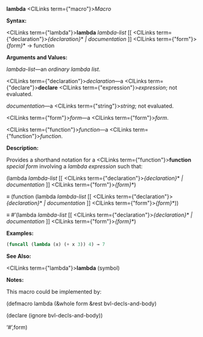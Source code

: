 **lambda** <ClLinks  term={"macro"}><i>Macro</i></ClLinks> 



**Syntax:** 



<ClLinks  term={"lambda"}><b>lambda</b></ClLinks> *lambda-list* [[ <ClLinks  term={"declaration"}><i>\{declaration\}</i></ClLinks>\* *| documentation* ]] <ClLinks  term={"form"}><i>\{form\}</i></ClLinks>\* → function 



**Arguments and Values:** 



*lambda-list*—an *ordinary lambda list*.  







<ClLinks  term={"declaration"}><i>declaration</i></ClLinks>—a <ClLinks  term={"declare"}><b>declare</b></ClLinks> <ClLinks  term={"expression"}><i>expression</i></ClLinks>; not evaluated. 



*documentation*—a <ClLinks  term={"string"}><i>string</i></ClLinks>; not evaluated. 



<ClLinks  term={"form"}><i>form</i></ClLinks>—a <ClLinks  term={"form"}><i>form</i></ClLinks>. 



<ClLinks  term={"function"}><i>function</i></ClLinks>—a <ClLinks  term={"function"}><i>function</i></ClLinks>. 



**Description:** 



Provides a shorthand notation for a <ClLinks  term={"function"}><b>function</b></ClLinks> *special form* involving a *lambda expression* such that: 



(lambda *lambda-list* [[ <ClLinks  term={"declaration"}><i>\{declaration\}</i></ClLinks>\* *| documentation* ]] <ClLinks  term={"form"}><i>\{form\}</i></ClLinks>\*) 



*≡* (function (lambda *lambda-list* [[ <ClLinks  term={"declaration"}><i>\{declaration\}</i></ClLinks>\* *| documentation* ]] <ClLinks  term={"form"}><i>\{form\}</i></ClLinks>\*)) 



*≡* #’(lambda *lambda-list* [[ <ClLinks  term={"declaration"}><i>\{declaration\}</i></ClLinks>\* *| documentation* ]] <ClLinks  term={"form"}><i>\{form\}</i></ClLinks>\*) 



**Examples:**
```lisp
(funcall (lambda (x) (+ x 3)) 4) → 7 
```
**See Also:** 



<ClLinks  term={"lambda"}><b>lambda</b></ClLinks> (symbol) 



**Notes:** 



This macro could be implemented by: 



(defmacro lambda (&amp;whole form &amp;rest bvl-decls-and-body) 



(declare (ignore bvl-decls-and-body)) 



‘#’,form) 



